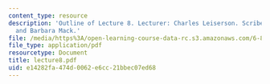 ```yaml
---
content_type: resource
description: 'Outline of Lecture 8. Lecturer: Charles Leiserson. Scribe: Kevin Matulef
  and Barbara Mack.'
file: /media/https%3A/open-learning-course-data-rc.s3.amazonaws.com/6-895-theory-of-parallel-systems-sma-5509-fall-2003/e14282fa474d0062e6cc21bbec07ed68_lecture8.pdf
file_type: application/pdf
resourcetype: Document
title: lecture8.pdf
uid: e14282fa-474d-0062-e6cc-21bbec07ed68
---
```

